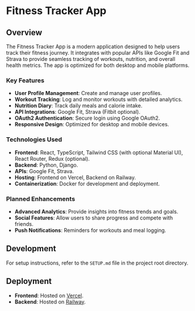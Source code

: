 # Fitness Tracker App

## Overview

The Fitness Tracker App is a modern application designed to help users track their fitness journey. It integrates with popular APIs like Google Fit and Strava to provide seamless tracking of workouts, nutrition, and overall health metrics. The app is optimized for both desktop and mobile platforms.

### Key Features

- **User Profile Management**: Create and manage user profiles.
- **Workout Tracking**: Log and monitor workouts with detailed analytics.
- **Nutrition Diary**: Track daily meals and calorie intake.
- **API Integrations**: Google Fit, Strava (Fitbit optional).
- **OAuth2 Authentication**: Secure login using Google OAuth2.
- **Responsive Design**: Optimized for desktop and mobile devices.

### Technologies Used

- **Frontend**: React, TypeScript, Tailwind CSS (with optional Material UI), React Router, Redux (optional).
- **Backend**: Python, Django.
- **APIs**: Google Fit, Strava.
- **Hosting**: Frontend on Vercel, Backend on Railway.
- **Containerization**: Docker for development and deployment.

### Planned Enhancements

- **Advanced Analytics**: Provide insights into fitness trends and goals.
- **Social Features**: Allow users to share progress and compete with friends.
- **Push Notifications**: Reminders for workouts and meal logging.

## Development

For setup instructions, refer to the `SETUP.md` file in the project root directory.

## Deployment

- **Frontend**: Hosted on [Vercel](https://vercel.com).
- **Backend**: Hosted on [Railway](https://railway.app).
